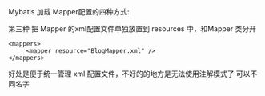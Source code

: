 



Mybatis 加载 Mapper配置的四种方式:  
 
第三种 把 Mapper 的xml配置文件单独放置到 resources 中，和Mapper 类分开    

	<mappers>
	     <mapper resource="BlogMapper.xml" />
	</mappers>

好处是便于统一管理 xml 配置文件，不好的的地方是无法使用注解模式了    可以不同名字







